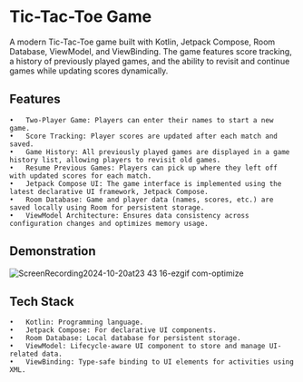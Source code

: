# Tic-Tac-Toe Game

A modern Tic-Tac-Toe game built with Kotlin, Jetpack Compose, Room Database, ViewModel, and ViewBinding. The game features score tracking, a history of previously played games, and the ability to revisit and continue games while updating scores dynamically.

## Features

	•	Two-Player Game: Players can enter their names to start a new game.
	•	Score Tracking: Player scores are updated after each match and saved.
	•	Game History: All previously played games are displayed in a game history list, allowing players to revisit old games.
	•	Resume Previous Games: Players can pick up where they left off with updated scores for each match.
	•	Jetpack Compose UI: The game interface is implemented using the latest declarative UI framework, Jetpack Compose.
	•	Room Database: Game and player data (names, scores, etc.) are saved locally using Room for persistent storage.
	•	ViewModel Architecture: Ensures data consistency across configuration changes and optimizes memory usage.

## Demonstration

![ScreenRecording2024-10-20at23 43 16-ezgif com-optimize](https://github.com/user-attachments/assets/890a9adc-cfe3-411b-bcc9-48f1d7e24c89)


## Tech Stack

	•	Kotlin: Programming language.
	•	Jetpack Compose: For declarative UI components.
	•	Room Database: Local database for persistent storage.
	•	ViewModel: Lifecycle-aware UI component to store and manage UI-related data.
	•	ViewBinding: Type-safe binding to UI elements for activities using XML.
